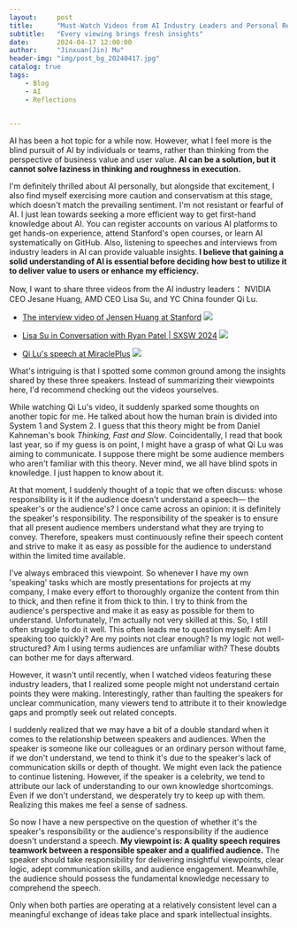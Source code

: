 ```yaml
---
layout:     post
title:      "Must-Watch Videos from AI Industry Leaders and Personal Reflections on Presentation Skills "
subtitle:   "Every viewing brings fresh insights"
date:       2024-04-17 12:00:00
author:     "Jinxuan(Jin) Mu"
header-img: "img/post_bg_20240417.jpg"
catalog: true
tags:
    - Blog
    - AI
    - Reflections

    
---
```

AI has been a hot topic for a while now. However, what I feel more is the blind pursuit of AI by individuals or teams, rather than thinking from the perspective of business value and user value. **AI can be a solution, but it cannot solve laziness in thinking and roughness in execution.**

I'm definitely thrilled about AI personally, but alongside that excitement, I also find myself exercising more caution and conservatism at this stage, which doesn't match the prevailing sentiment. I'm not resistant or fearful of AI.  I just lean towards seeking a more efficient way to get first-hand knowledge about AI. You can register accounts on various AI platforms to get hands-on experience, attend Stanford's open courses, or learn AI systematically on GitHub. Also, listening to speeches and interviews from industry leaders in AI can provide valuable insights. **I believe that gaining a solid understanding of AI is essential before deciding how best to utilize it to deliver value to users or enhance my efficiency.**

Now, I want to share three videos from the AI industry leaders： NVIDIA CEO Jesane Huang, AMD CEO Lisa Su, and YC China founder Qi Lu.


* [The interview video of Jensen Huang at Stanford](https://www.youtube.com/watch?v=lXLBTBBil2U&list=PL31thWorYZukp2N0XBIozL1mnA76D-oAo&index=1)
![](https://p.ipic.vip/onfnur.png)

* [Lisa Su in Conversation with Ryan Patel | SXSW 2024](https://www.youtube.com/watch?v=2o8B5hVIEkI&t=198s)
![](https://p.ipic.vip/d6fo5v.png)

* [Qi Lu's speech at MiraclePlus](https://www.youtube.com/watch?v=-LECKZqygzk&list=PL31thWorYZukp2N0XBIozL1mnA76D-oAo&index=2)
![](https://p.ipic.vip/3hmgr8.jpeg)

What's intriguing is that I spotted some common ground among the insights shared by these three speakers. Instead of summarizing their viewpoints here, I'd recommend checking out the videos yourselves. 

While watching Qi Lu's video, it suddenly sparked some thoughts on another topic for me. He talked about how the human brain is divided into System 1 and System 2. I guess that this theory might be from Daniel Kahneman's book *Thinking, Fast and Slow*. Coincidentally, I read that book last year, so if my guess is on point, I might have a grasp of what Qi Lu was aiming to communicate. I suppose there might be some audience members who aren't familiar with this theory. Never mind, we all have blind spots in knowledge. I just happen to know about it.

At that moment, I suddenly thought of a topic that we often discuss: whose responsibility is it if the audience doesn't understand a speech— the speaker's or the audience's? I once came across an opinion: it is definitely the speaker's responsibility. The responsibility of the speaker is to ensure that all present audience members understand what they are trying to convey. Therefore, speakers must continuously refine their speech content and strive to make it as easy as possible for the audience to understand within the limited time available.

I've always embraced this viewpoint. So whenever I have my own 'speaking' tasks which are mostly presentations for projects at my company, I make every effort to thoroughly organize the content from thin to thick, and then refine it from thick to thin.  I try to think from the audience's perspective and make it as easy as possible for them to understand. Unfortunately, I'm actually not very skilled at this. So, I still often struggle to do it well. This often leads me to question myself: Am I speaking too quickly? Are my points not clear enough? Is my logic not well-structured? Am I using terms audiences are unfamiliar with? These doubts can bother me for days afterward.


However, it wasn't until recently, when I watched videos featuring these industry leaders, that I realized some people might not understand certain points they were making. Interestingly, rather than faulting the speakers for unclear communication, many viewers tend to attribute it to their knowledge gaps and promptly seek out related concepts. 

I suddenly realized that we may have a bit of a double standard when it comes to the relationship between speakers and audiences. When the speaker is someone like our colleagues or an ordinary person without fame, if we don't understand, we tend to think it's due to the speaker's lack of communication skills or depth of thought. We might even lack the patience to continue listening. However, if the speaker is a celebrity, we tend to attribute our lack of understanding to our own knowledge shortcomings. Even if we don't understand, we desperately try to keep up with them. Realizing this makes me feel a sense of sadness.

So now I have a new perspective on the question of whether it's the speaker's responsibility or the audience's responsibility if the audience doesn't understand a speech. **My viewpoint is: A quality speech requires teamwork between a responsible speaker and a qualified audience.** The speaker should take responsibility for delivering insightful viewpoints, clear logic, adept communication skills, and audience engagement. Meanwhile, the audience should possess the fundamental knowledge necessary to comprehend the speech.

Only when both parties are operating at a relatively consistent level can a meaningful exchange of ideas take place and spark intellectual insights.




























